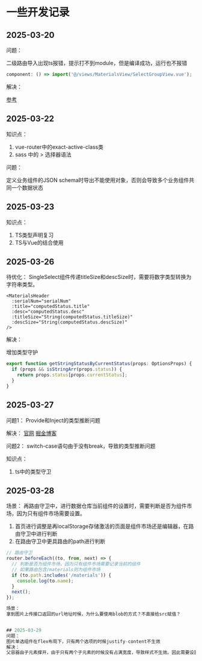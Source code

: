 # 一些开发记录

## 2025-03-20

问题：

二级路由导入出现ts报错，提示打不到module，但是编译成功，运行也不报错

```js
component: () => import('@/views/MaterialsView/SelectGroupView.vue');
```

解决：

[参考](https://www.cnblogs.com/llcdbk/p/11930815.html)

## 2025-03-22

知识点：

1. vue-router中的exact-active-class类
2. sass 中的 > 选择器语法

问题：

定义业务组件的JSON schema时导出不能使用对象，否则会导致多个业务组件共同一个数据状态

## 2025-03-23

知识点：

1. TS类型声明复习
2. TS与Vue的结合使用

## 2025-03-26

待优化：
SingleSelect组件传递titleSize和descSize时，需要将数字类型转换为字符串类型。

```vue
<MaterialsHeader
  :serialNum="serialNum"
  :title="computedStatus.title"
  :desc="computedStatus.desc"
  :titleSize="String(computedStatus.titleSize)"
  :descSize="String(computedStatus.descSize)"
/>
```

解决：

增加类型守护

```ts
export function getStringStatusByCurrentStatus(props: OptionsProps) {
  if (props && isStringArr(props.status)) {
    return props.status[props.currentStatus];
  }
}
```

## 2025-03-27

问题1：
Provide和Inject的类型推断问题

解决：
[官网](https://cn.vuejs.org/guide/typescript/composition-api#typing-provide-inject)
[掘金博客](https://juejin.cn/post/7169219400003190791)

问题2：
switch-case语句由于没有break，导致的类型推断问题

知识点：

1. ts中的类型守卫

## 2025-03-28

场景：
再路由守卫中，进行数据仓库当前组件的设置时，需要判断是否为组件市场，因为只有组件市场需要设置。

1. 首页进行调整是再localStorage存储激活的页面是组件市场还是编辑器，在路由守卫中进行判断
2. 在路由守卫中更具路由的path进行判断

```ts
// 路由守卫
router.beforeEach((to, from, next) => {
  // 判断是否为组件市场，因为只有组件市场需要记录当前的组件
  // 如果路由包含/materials则为组件市场
  if (to.path.includes('/materials')) {
    console.log(to.name);
  }
  next();
});

场景：
拿到图片上传接口返回的url地址时候，为什么要使用blob的方式？不直接给src赋值？


## 2025-03-29
问题：
图片单选组件在flex布局下，只有两个选项的时候justify-content不生效
解决：
父容器由子元素撑开，由于只有两个子元素的时候没有占满宽度，导致样式不生效。因此需要设置父元素的宽度为100%。
